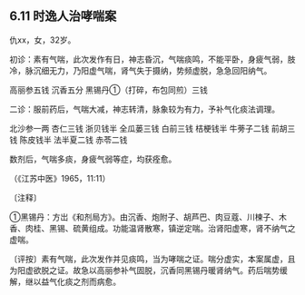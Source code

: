 ## 6.11 时逸人治哮喘案

仇xx，女，32岁。

初诊：素有气喘，此次发作有日，神志昏沉，气喘痰鸣，不能平卧，身疲气弱，肢冷，脉沉细无力，乃阳虚气喘，肾气失于摄纳，势频虚脱，急急回阳纳气。

高丽参五钱 沉香五分 黑锡丹①（打碎，布包同煎）三钱

二诊：服前药后，气喘大减，神志转清，脉象较为有力，予补气化痰法调理。

北沙参一两 杏仁三钱 浙贝钱半 全瓜蒌三钱 白前三钱 桔梗钱半 牛蒡子二钱 前胡三钱 陈皮钱半 法半夏二钱 赤苓二钱

数剂后，气喘多痰，身疲气弱等症，均获痊愈。

（《江苏中医》1965，11:11）

〔注释〕

①黑锡丹：方岀《和剂局方》。由沉香、炮附子、胡芦巴、肉豆蔻、川楝子、木香、肉桂、黑锡、硫黄组成。功能温肾散寒，镇逆定喘。治肾阳虚寒，肾不纳气之虚喘。

〔评按〕素有气喘，此次发作并见痰鸣，当为哮喘之证。喘分虚实，本案属虚，且为阳虚欲脱之证。故急以高丽参补气固脱，沉香同黑锡丹暖肾纳气。药后喘势缓解，继以益气化痰之剂而病愈。
